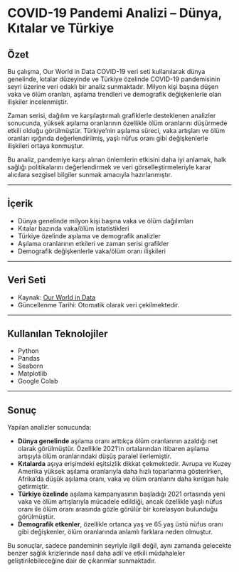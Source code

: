 # COVID-19 Pandemi Analizi – Dünya, Kıtalar ve Türkiye

## Özet

Bu çalışma, Our World in Data COVID-19 veri seti kullanılarak dünya genelinde, kıtalar düzeyinde ve Türkiye özelinde COVID-19 pandemisinin seyri üzerine veri odaklı bir analiz sunmaktadır. Milyon kişi başına düşen vaka ve ölüm oranları, aşılama trendleri ve demografik değişkenlerle olan ilişkiler incelenmiştir.

Zaman serisi, dağılım ve karşılaştırmalı grafiklerle desteklenen analizler sonucunda, yüksek aşılama oranlarının özellikle ölüm oranlarını düşürmede etkili olduğu görülmüştür. Türkiye’nin aşılama süreci, vaka artışları ve ölüm oranları ışığında değerlendirilmiş, yaşlı nüfus oranı gibi değişkenlerle ilişkileri ortaya konmuştur.

Bu analiz, pandemiye karşı alınan önlemlerin etkisini daha iyi anlamak, halk sağlığı politikalarını değerlendirmek ve veri görselleştirmeleriyle karar alıcılara sezgisel bilgiler sunmak amacıyla hazırlanmıştır.

---

## İçerik

- Dünya genelinde milyon kişi başına vaka ve ölüm dağılımları
- Kıtalar bazında vaka/ölüm istatistikleri
- Türkiye özelinde aşılama ve demografik analizler
- Aşılama oranlarının etkileri ve zaman serisi grafikler
- Demografik değişkenlerle vaka/ölüm oranı ilişkileri

---

## Veri Seti

- Kaynak: [Our World in Data](https://raw.githubusercontent.com/owid/covid-19-data/master/public/data/owid-covid-data.csv)
- Güncellenme Tarihi: Otomatik olarak veri çekilmektedir.

---

## Kullanılan Teknolojiler

- Python
- Pandas
- Seaborn
- Matplotlib
- Google Colab

---

## Sonuç

Yapılan analizler sonucunda:

- **Dünya genelinde** aşılama oranı arttıkça ölüm oranlarının azaldığı net olarak görülmüştür. Özellikle 2021'in ortalarından itibaren aşılama artışıyla ölüm oranlarındaki düşüş paralel ilerlemiştir.
- **Kıtalarda** aşıya erişimdeki eşitsizlik dikkat çekmektedir. Avrupa ve Kuzey Amerika yüksek aşılama oranlarıyla daha hızlı toparlanma gösterirken, Afrika’da düşük aşılama oranı, vaka ve ölüm oranlarını daha kırılgan hale getirmiştir.
- **Türkiye özelinde** aşılama kampanyasının başladığı 2021 ortasında yeni vaka ve ölüm artışlarıyla mücadele edildiği, ancak özellikle yaşlı nüfus oranı ile ölüm oranı arasında gözle görülür bir korelasyon bulunduğu görülmüştür.
- **Demografik etkenler**, özellikle ortanca yaş ve 65 yaş üstü nüfus oranı gibi değişkenler, ölüm oranlarında anlamlı farklara neden olmuştur.

Bu sonuçlar, sadece pandeminin seyriyle ilgili değil, aynı zamanda gelecekte benzer sağlık krizlerinde nasıl daha adil ve etkili müdahaleler geliştirilebileceğine dair de çıkarımlar sunmaktadır.
